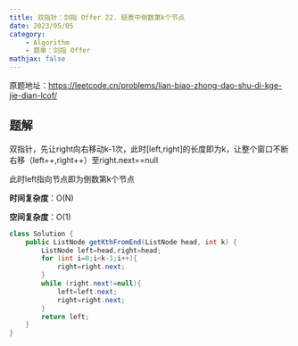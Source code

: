 ```yaml
---
title: 双指针：剑指 Offer 22. 链表中倒数第k个节点
date: 2023/05/05
category: 
    - Algorithm
    - 题单：剑指 Offer
mathjax: false
---
```

原题地址：https://leetcode.cn/problems/lian-biao-zhong-dao-shu-di-kge-jie-dian-lcof/

## 题解
双指针，先让right向右移动k-1次，此时[left,right]的长度即为k，让整个窗口不断右移（left++,right++）至right.next==null

此时left指向节点即为倒数第k个节点

**时间复杂度**：O(N)

**空间复杂度**：O(1)
```java
class Solution {
    public ListNode getKthFromEnd(ListNode head, int k) {
        ListNode left=head,right=head;
        for (int i=0;i<k-1;i++){
            right=right.next;
        }
        while (right.next!=null){
            left=left.next;
            right=right.next;
        }
        return left;
    }
}
```
